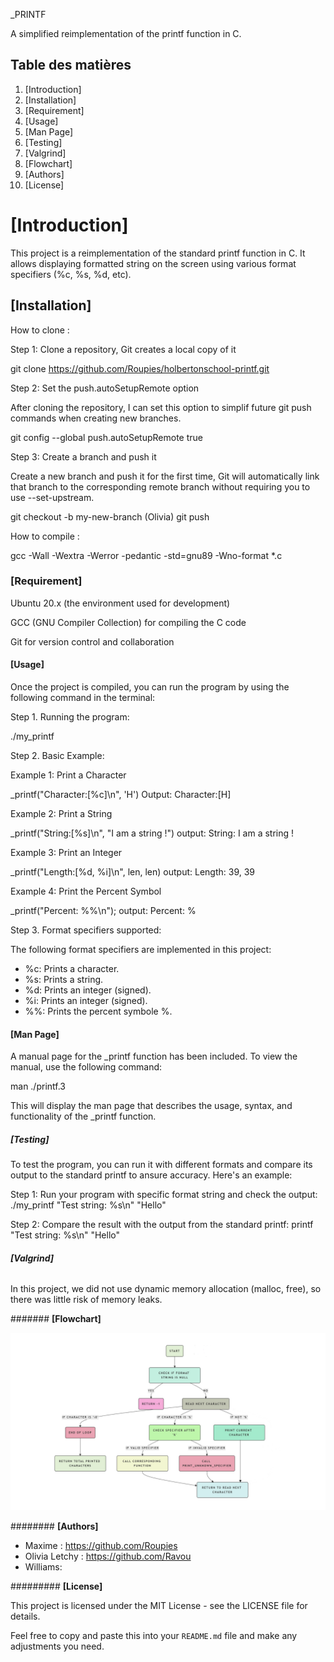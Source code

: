 _PRINTF

A simplified reimplementation of the printf function in C.

## Table des matières 

1. [Introduction]
2. [Installation]
3. [Requirement]
3. [Usage]
4. [Man Page]
5. [Testing]
6. [Valgrind]
7. [Flowchart]
8. [Authors]
9. [License]

# **[Introduction]** 

This project is a reimplementation of the standard printf function in C.
It allows displaying formatted string on the screen using various format specifiers (%c, %s, %d, etc).


## **[Installation]**

How to clone : 

Step 1: Clone a repository, Git creates a local copy of it

git clone https://github.com/Roupies/holbertonschool-printf.git

Step 2: Set the push.autoSetupRemote option

After cloning the repository, I can set this option to simplif future git push commands when creating new branches.

git config --global push.autoSetupRemote true

Step 3: Create a branch and push it 

Create a new branch and push it for the first time, Git will automatically link that branch to the corresponding remote branch without requiring you to use --set-upstream.

git checkout -b my-new-branch (Olivia)
git push

How to compile :

gcc -Wall -Wextra -Werror -pedantic -std=gnu89 -Wno-format *.c

### **[Requirement]**

Ubuntu 20.x (the environment used for development)

GCC (GNU Compiler Collection) for compiling the C code

Git for version control and collaboration


#### **[Usage]**

Once the project is compiled, you can run the program by using the following command in the terminal:

Step 1. Running the program:

./my_printf

Step 2. Basic Example:

Example 1: Print a Character

_printf("Character:[%c]\n", 'H')
Output: Character:[H]

Example 2: Print a String

_printf("String:[%s]\n", "I am a string !")
output: String: I am a string !

Example 3: Print an Integer

_printf("Length:[%d, %i]\n", len, len)
output: Length: 39, 39

Example 4: Print the Percent Symbol

_printf("Percent: %%\n");
output: Percent: %

Step 3. Format specifiers supported:

The following format specifiers are implemented in this project:
- %c: Prints a character.
- %s: Prints a string.
- %d: Prints an integer (signed).
- %i: Prints an integer (signed).
- %%: Prints the percent symbole %.


#### **[Man Page]**

A manual page for the _printf function has been included. To view the manual, use the following command:

man ./printf.3

This will display the man page that describes the usage, syntax, and functionality of the _printf function.

##### **[Testing]**

To test the program, you can run it with different formats and compare its output to the standard printf to ansure accuracy. Here's an example: 

Step 1: Run your program with specific format string and check the output:
./my_printf "Test string: %s\n" "Hello"

Step 2: Compare the result with the output from the standard printf:
printf "Test string: %s\n" "Hello"

###### **[Valgrind]**

In this project, we did not use dynamic memory allocation (malloc, free), so there was little risk of memory leaks.

####### **[Flowchart]**

![Flowchart-print_funcs](images/Flowchart.png)
 
######## **[Authors]**

- Maxime : https://github.com/Roupies
- Olivia Letchy : https://github.com/Ravou
- Williams: 

######### **[License]**

This project is licensed under the MIT License - see the LICENSE file for details.

Feel free to copy and paste this into your `README.md` file and make any adjustments you need.
